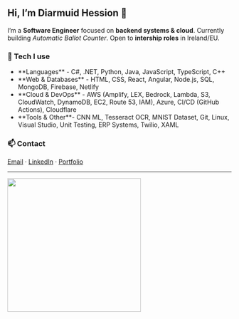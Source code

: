 <h2 align="left">Hi, I’m Diarmuid Hession 👋</h2>

I’m a <b>Software Engineer</b> focused on <b>backend systems & cloud</b>. 
Currently building <i>Automatic Ballot Counter</i>. Open to <b>intership roles</b> in Ireland/EU.

### 🔧 Tech I use
<ul>
  <li>**Languages** - C#, .NET, Python, Java, JavaScript, TypeScript, C++</li>
<li>**Web & Databases** - HTML, CSS, React, Angular, Node.js, SQL, MongoDB, Firebase, Netlify</li>
<li>**Cloud & DevOps** - AWS (Amplify, LEX, Bedrock, Lambda, S3, CloudWatch, DynamoDB, EC2, Route 53, IAM), Azure, CI/CD (GitHub Actions), Cloudflare</li>
<li>**Tools & Other**- CNN ML, Tesseract OCR, MNIST Dataset, Git, Linux, Visual Studio, Unit Testing, ERP Systems, Twilio, XAML</li>
</ul>


### 📫 Contact
[Email](mailto:code@diarmuid.dev) · [LinkedIn](https://linkedin.com/in/d-hession) · [Portfolio](https://diarmuid.dev)

---

<img src="https://media1.giphy.com/media/v1.Y2lkPTc5MGI3NjExb29odXloeW5qc3l4ZGRubzZkbm0weWkxZnZxeXJiYzZyYjA4bXVkZSZlcD12MV9pbnRlcm5hbF9naWZfYnlfaWQmY3Q9Zw/H03PuVdwREB21ANkLX/giphy.gif" width="300" align="center" />


